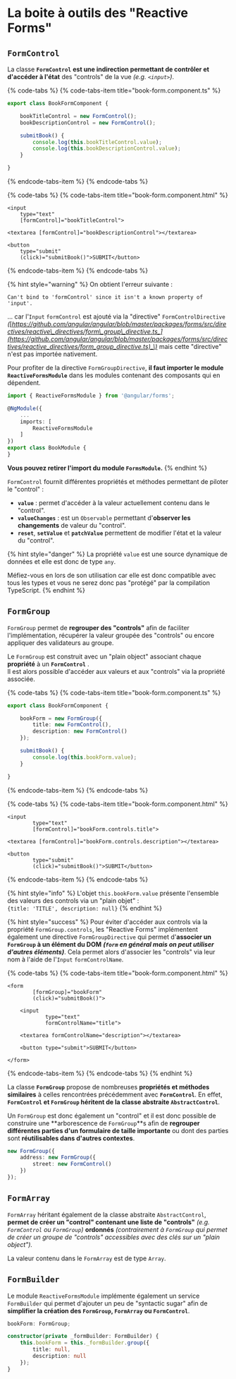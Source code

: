 # La boite à outils des "Reactive Forms"

## `FormControl`

La classe **`FormControl`** **est une indirection permettant de contrôler et d'accéder à l'état** des "controls" de la vue _\(e.g. `<input>`\)_.

{% code-tabs %}
{% code-tabs-item title="book-form.component.ts" %}
```typescript
export class BookFormComponent {

    bookTitleControl = new FormControl();
    bookDescriptionControl = new FormControl();

    submitBook() {
        console.log(this.bookTitleControl.value);
        console.log(this.bookDescriptionControl.value);
    }

}
```
{% endcode-tabs-item %}
{% endcode-tabs %}

{% code-tabs %}
{% code-tabs-item title="book-form.component.html" %}
```markup
<input
    type="text"
    [formControl]="bookTitleControl">

<textarea [formControl]="bookDescriptionControl"></textarea>

<button
    type="submit"
    (click)="submitBook()">SUBMIT</button>
```
{% endcode-tabs-item %}
{% endcode-tabs %}

{% hint style="warning" %}
On obtient l'erreur suivante :

`Can't bind to 'formControl' since it isn't a known property of 'input'.`

... car l'`Input` `formControl` est ajouté via la "directive" `FormControlDirective` _\(_[_https://github.com/angular/angular/blob/master/packages/forms/src/directives/reactive\_directives/form\_group\_directive.ts_](https://github.com/angular/angular/blob/master/packages/forms/src/directives/reactive_directives/form_group_directive.ts)_\)_ mais cette "directive" n'est pas importée nativement.

Pour profiter de la directive `FormGroupDirective`, **il faut importer le module `ReactiveFormsModule`** dans les modules contenant des composants qui en dépendent.

```typescript
import { ReactiveFormsModule } from '@angular/forms';

@NgModule({
    ...
    imports: [
        ReactiveFormsModule
    ]
})
export class BookModule {
}
```

**Vous pouvez retirer l'import du module `FormsModule`.**
{% endhint %}

 `FormControl` fournit différentes propriétés et méthodes permettant de piloter le "control" :

* **`value`** : permet d'accéder à la valeur actuellement contenu dans le "control".
* **`valueChanges`** : est un `Observable` permettant d'**observer les changements** de valeur du "control".
* **`reset`**, **`setValue`** et **`patchValue`** permettent de modifier l'état et la valeur du "control".

{% hint style="danger" %}
La propriété `value` est une source dynamique de données et elle est donc de type `any`.

Méfiez-vous en lors de son utilisation car elle est donc compatible avec tous les types et vous ne serez donc pas "protégé" par la compilation TypeScript.
{% endhint %}

## `FormGroup`

`FormGroup` permet de **regrouper des "controls"** afin de faciliter l'implémentation, récupérer la valeur groupée des "controls" ou encore appliquer des validateurs au groupe.

Le `FormGroup` est construit avec un "plain object" associant chaque **propriété** à un **`FormControl`** .  
Il est alors possible d'accéder aux valeurs et aux "controls" via la propriété associée.

{% code-tabs %}
{% code-tabs-item title="book-form.component.ts" %}
```typescript
export class BookFormComponent {

    bookForm = new FormGroup({
        title: new FormControl(),
        description: new FormControl()
    });

    submitBook() {
        console.log(this.bookForm.value);
    }

}
```
{% endcode-tabs-item %}
{% endcode-tabs %}

{% code-tabs %}
{% code-tabs-item title="book-form.component.html" %}
```markup
<input
        type="text"
        [formControl]="bookForm.controls.title">

<textarea [formControl]="bookForm.controls.description"></textarea>

<button
        type="submit"
        (click)="submitBook()">SUBMIT</button>
```
{% endcode-tabs-item %}
{% endcode-tabs %}

{% hint style="info" %}
L'objet `this.bookForm.value` présente l'ensemble des valeurs des controls via un "plain objet" :  
`{title: 'TITLE', description: null}`
{% endhint %}



{% hint style="success" %}
Pour éviter d'accéder aux controls via la propriété `FormGroup.controls`, les "Reactive Forms" implémentent également une directive `FormGroupDirective` qui permet d'**associer un `FormGroup` à un élément du DOM** _**\(`form` en général mais on peut utiliser d'autres éléments\)**_. Cela permet alors d'associer  les "controls" via leur nom à l'aide de l'`Input` `formControlName`. 

{% code-tabs %}
{% code-tabs-item title="book-form.component.html" %}
```markup
<form
        [formGroup]="bookForm"
        (click)="submitBook()">

    <input
            type="text"
            formControlName="title">
            
    <textarea formControlName="description"></textarea>
    
    <button type="submit">SUBMIT</button>
    
</form>
```
{% endcode-tabs-item %}
{% endcode-tabs %}
{% endhint %}

La classe **`FormGroup`** propose de nombreuses **propriétés et méthodes similaires** à celles rencontrées précédemment avec **`FormControl`**. En effet, **`FormControl` et `FormGroup` héritent de la classe abstraite `AbstractControl`**.

Un `FormGroup` est donc également un "control" et il est donc possible de construire une **arborescence de `FormGroup`**s afin de **regrouper différentes parties d'un formulaire de taille importante** ou dont des parties sont **réutilisables dans d'autres contextes**.

```typescript
new FormGroup({
    address: new FormGroup({
        street: new FormControl()
    })
});
```

## `FormArray`

`FormArray` héritant également de la classe abstraite `AbstractControl`,  **permet de créer un "control" contenant une liste de "controls"** _\(e.g. `FormControl` ou `FormGroup`\)_ **ordonnés** _\(contrairement à `FormGroup` qui permet de créer un groupe de "controls" accessibles avec des clés sur un "plain object"\)._

La valeur contenu dans le `FormArray` est de type `Array`.

## `FormBuilder`

Le module `ReactiveFormsModule` implémente également un service `FormBuilder` qui permet d'ajouter un peu de "syntactic sugar" afin de **simplifier la création des `FormGroup`, `FormArray` ou `FormControl`**.

```typescript
bookForm: FormGroup;

constructor(private _formBuilder: FormBuilder) {
    this.bookForm = this._formBuilder.group({
        title: null,
        description: null
    });
}
```

 

